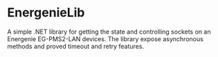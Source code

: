 # EnergenieLib
A simple .NET library for getting the state and controlling sockets on an Energenie EG-PMS2-LAN devices. The library expose asynchronous methods and proved timeout and retry features. 
